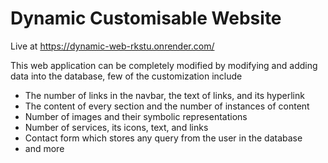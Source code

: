 # Dynamic Customisable Website

Live at https://dynamic-web-rkstu.onrender.com/

This web application can be completely modified by modifying and adding data into the database, few of the customization include
- The number of links in the navbar, the text of links, and its hyperlink
- The content of every section and the number of instances of content
- Number of images and their symbolic representations
- Number of services, its icons, text, and links
- Contact form which stores any query from the user in the database
- and more

